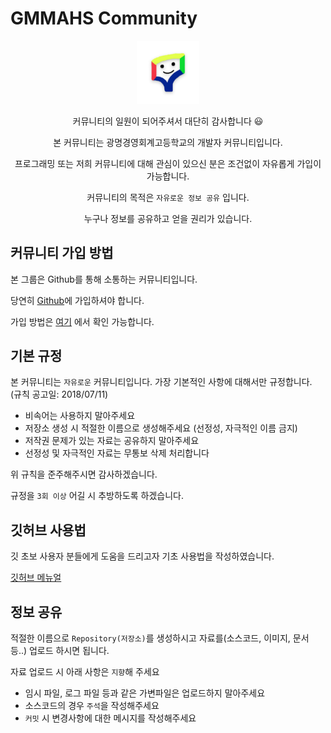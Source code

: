 # GMMAHS Community

<div align="center">

  <img src="./image/profile.jpg" width="20%">

커뮤니티의 일원이 되어주셔서 대단히 감사합니다 😃

본 커뮤니티는 광명경영회계고등학교의 개발자 커뮤니티입니다.

프로그래밍 또는 저희 커뮤니티에 대해 관심이 있으신 분은 조건없이 자유롭게 가입이 가능합니다.

커뮤니티의 목적은 `자유로운 정보 공유` 입니다.

누구나 정보를 공유하고 얻을 권리가 있습니다.
</div>

## 커뮤니티 가입 방법
본 그룹은 Github를 통해 소통하는 커뮤니티입니다.

당연히 [Github](https://github.com)에 가입하셔야 합니다.

가입 방법은 [여기](/COMMUNITY_JOIN.md) 에서 확인 가능합니다.


## 기본 규정
본 커뮤니티는 `자유로운` 커뮤니티입니다.
가장 기본적인 사항에 대해서만 규정합니다.
(규칙 공고일: 2018/07/11)

- 비속어는 사용하지 말아주세요
- 저장소 생성 시 적절한 이름으로 생성해주세요 (선정성, 자극적인 이름 금지)
- 저작권 문제가 있는 자료는 공유하지 말아주세요
- 선정성 및 자극적인 자료는 무통보 삭제 처리합니다

위 규칙을 준주해주시면 감사하겠습니다.

규정을 `3회 이상` 어길 시 추방하도록 하겠습니다.

## 깃허브 사용법
깃 초보 사용자 분들에게 도움을 드리고자 기초 사용법을 작성하였습니다.

[깃허브 메뉴얼](/GIT_TUTORIAL.md)

## 정보 공유
적절한 이름으로 `Repository(저장소)`를 생성하시고 자료를(소스코드, 이미지, 문서 등..) 업로드 하시면 됩니다.

자료 업로드 시 아래 사항은 `지향`해 주세요
- 임시 파일, 로그 파일 등과 같은 가변파일은 업로드하지 말아주세요
- 소스코드의 경우 `주석`을 작성해주세요
- `커밋` 시 변경사항에 대한 메시지를 작성해주세요